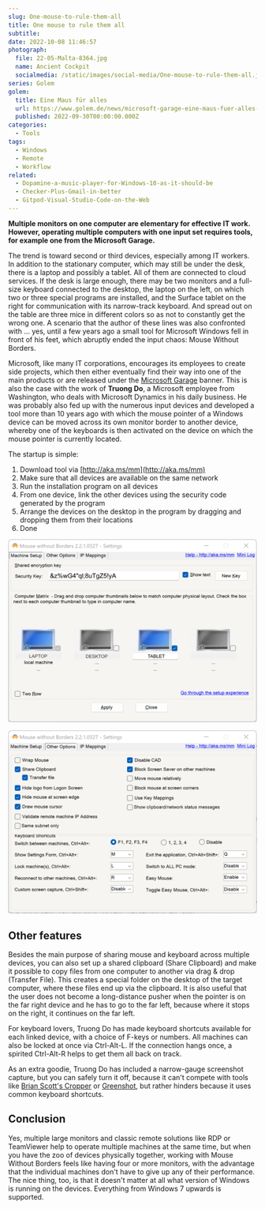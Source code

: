 ```yaml
---
slug: One-mouse-to-rule-them-all
title: One mouse to rule them all
subtitle:
date: 2022-10-08 11:46:57
photograph:
  file: 22-05-Malta-8364.jpg
  name: Ancient Cockpit
  socialmedia: /static/images/social-media/One-mouse-to-rule-them-all.jpg
series: Golem
golem:
  title: Eine Maus für alles
  url: https://www.golem.de/news/microsoft-garage-eine-maus-fuer-alles-2209-167777.html
  published: 2022-09-30T00:00:00.000Z
categories:
  - Tools
tags:
  - Windows
  - Remote
  - Workflow
related:
  - Dopamine-a-music-player-for-Windows-10-as-it-should-be
  - Checker-Plus-Gmail-in-better
  - Gitpod-Visual-Studio-Code-on-the-Web
---
```


**Multiple monitors on one computer are elementary for effective IT work. However, operating multiple computers with one input set requires tools, for example one from the Microsoft Garage.**

The trend is toward second or third devices, especially among IT workers. In addition to the stationary computer, which may still be under the desk, there is a laptop and possibly a tablet. All of them are connected to cloud services. If the desk is large enough, there may be two monitors and a full-size keyboard connected to the desktop, the laptop on the left, on which two or three special programs are installed, and the Surface tablet on the right for communication with its narrow-track keyboard. And spread out on the table are three mice in different colors so as not to constantly get the wrong one. A scenario that the author of these lines was also confronted with ... yes, until a few years ago a small tool for Microsoft Windows fell in front of his feet, which abruptly ended the input chaos: Mouse Without Borders.

<!-- more -->

Microsoft, like many IT corporations, encourages its employees to create side projects, which then either eventually find their way into one of the main products or are released under the [Microsoft Garage](https://www.microsoft.com/en-us/garage/) banner. This is also the case with the work of **Truong Do**, a Microsoft employee from Washington, who deals with Microsoft Dynamics in his daily business. He was probably also fed up with the numerous input devices and developed a tool more than 10 years ago with which the mouse pointer of a Windows device can be moved across its own monitor border to another device, whereby one of the keyboards is then activated on the device on which the mouse pointer is currently located.

The startup is simple:

1. Download tool via [http://aka.ms/mm](http://aka.ms/mm)
2. Make sure that all devices are available on the same network
3. Run the installation program on all devices
4. From one device, link the other devices using the security code generated by the program
5. Arrange the devices on the desktop in the program by dragging and dropping them from their locations
6. Done

![Mouse Without Borders - Setup](One-mouse-to-rule-them-all/mouse-without-borders-setup.png)

![Mouse Without Border - Options](One-mouse-to-rule-them-all/mouse-without-borders-options.png)

## Other features

Besides the main purpose of sharing mouse and keyboard across multiple devices, you can also set up a shared clipboard (Share Clipboard) and make it possible to copy files from one computer to another via drag & drop (Transfer File). This creates a special folder on the desktop of the target computer, where these files end up via the clipboard. It is also useful that the user does not become a long-distance pusher when the pointer is on the far right device and he has to go to the far left, because where it stops on the right, it continues on the far left.

For keyboard lovers, Truong Do has made keyboard shortcuts available for each linked device, with a choice of F-keys or numbers. All machines can also be locked at once via Ctrl-Alt-L. If the connection hangs once, a spirited Ctrl-Alt-R helps to get them all back on track.

As an extra goodie, Truong Do has included a narrow-gauge screenshot capture, but you can safely turn it off, because it can't compete with tools like [Brian Scott's Cropper](https://github.com/brhinescot/Cropper) or [Greenshot](https://github.com/greenshot/greenshot), but rather hinders because it uses common keyboard shortcuts.

## Conclusion

Yes, multiple large monitors and classic remote solutions like RDP or TeamViewer help to operate multiple machines at the same time, but when you have the zoo of devices physically together, working with Mouse Without Borders feels like having four or more monitors, with the advantage that the individual machines don't have to give up any of their performance. The nice thing, too, is that it doesn't matter at all what version of Windows is running on the devices. Everything from Windows 7 upwards is supported.